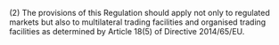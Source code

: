 (2) The provisions of this Regulation should apply not only to regulated markets but also to multilateral trading facilities and organised trading facilities as determined by Article 18(5) of Directive 2014/65/EU.
